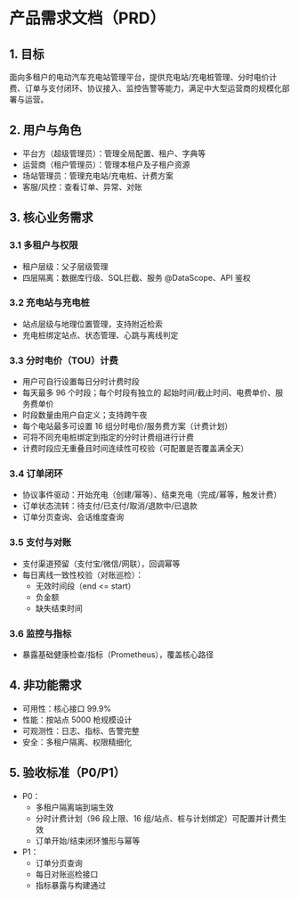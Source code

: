 # 产品需求文档（PRD）

## 1. 目标
面向多租户的电动汽车充电站管理平台，提供充电站/充电桩管理、分时电价计费、订单与支付闭环、协议接入、监控告警等能力，满足中大型运营商的规模化部署与运营。

## 2. 用户与角色
- 平台方（超级管理员）：管理全局配置、租户、字典等
- 运营商（租户管理员）：管理本租户及子租户资源
- 场站管理员：管理充电站/充电桩、计费方案
- 客服/风控：查看订单、异常、对账

## 3. 核心业务需求
### 3.1 多租户与权限
- 租户层级：父子层级管理
- 四层隔离：数据库行级、SQL拦截、服务 @DataScope、API 鉴权

### 3.2 充电站与充电桩
- 站点层级与地理位置管理，支持附近检索
- 充电桩绑定站点、状态管理、心跳与离线判定

### 3.3 分时电价（TOU）计费
- 用户可自行设置每日分时计费时段
- 每天最多 96 个时段；每个时段有独立的 起始时间/截止时间、电费单价、服务费单价
- 时段数量由用户自定义；支持跨午夜
- 每个电站最多可设置 16 组分时电价/服务费方案（计费计划）
- 可将不同充电桩绑定到指定的分时计费组进行计费
- 计费时段应无重叠且时间连续性可校验（可配置是否覆盖满全天）

### 3.4 订单闭环
- 协议事件驱动：开始充电（创建/幂等）、结束充电（完成/幂等，触发计费）
- 订单状态流转：待支付/已支付/取消/退款中/已退款
- 订单分页查询、会话维度查询

### 3.5 支付与对账
- 支付渠道预留（支付宝/微信/网联），回调幂等
- 每日离线一致性校验（对账巡检）：
  - 无效时间段（end <= start）
  - 负金额
  - 缺失结束时间

### 3.6 监控与指标
- 暴露基础健康检查/指标（Prometheus），覆盖核心路径

## 4. 非功能需求
- 可用性：核心接口 99.9%
- 性能：按站点 5000 枪规模设计
- 可观测性：日志、指标、告警完整
- 安全：多租户隔离、权限精细化

## 5. 验收标准（P0/P1）
- P0：
  - 多租户隔离端到端生效
  - 分时计费计划（96 段上限、16 组/站点、桩与计划绑定）可配置并计费生效
  - 订单开始/结束闭环雏形与幂等
- P1：
  - 订单分页查询
  - 每日对账巡检接口
  - 指标暴露与构建通过


